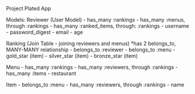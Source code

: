 Project Plated App

Models:
Reviewer (User Model)
    - has_many :rankings
    - has_many :menus, through :rankings
    - has_many :ranked_items, through: :rankings
    - username
    - password_digest
    - email
    - age

Ranking (Join Table - joining reviewers and menus)
    *has 2 belongs_to, MANY-MANY relationship
    - belongs_to :reviewer
    - belongs_to :menu
    - gold_star (item)
    - silver_star (item)
    - bronze_star (item)

Menu
    - has_many :rankings
    - has_many :reviewers, through :rankings
    - has_many :items
    - restaurant 


Item
    - belongs_to :menu
    - has_many :reviewers, through :rankings
    - name


